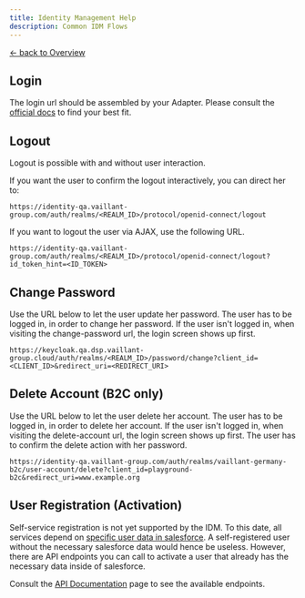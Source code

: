 ```yaml
---
title: Identity Management Help
description: Common IDM Flows
---
```


[&larr; back to Overview](/)

## Login

The login url should be assembled by your Adapter. Please consult
the [official docs](https://www.keycloak.org/docs/latest/securing_apps/#_oidc) to find your best fit.

## Logout

Logout is possible with and without user interaction.

If you want the user to confirm the logout interactively, you can direct her to:

```
https://identity-qa.vaillant-group.com/auth/realms/<REALM_ID>/protocol/openid-connect/logout
```

If you want to logout the user via AJAX, use the following URL.

```
https://identity-qa.vaillant-group.com/auth/realms/<REALM_ID>/protocol/openid-connect/logout?id_token_hint=<ID_TOKEN>
```

## Change Password

Use the URL below to let the user update her password. The user has to be logged in, in order to change her password. If
the user isn't logged in, when visiting the change-password url, the login screen shows up first.

```
https://keycloak.qa.dsp.vaillant-group.cloud/auth/realms/<REALM_ID>/password/change?client_id=<CLIENT_ID>&redirect_uri=<REDIRECT_URI>
```

## Delete Account (B2C only)

Use the URL below to let the user delete her account. The user has to be logged in, in order to delete her account. If
the user isn't logged in, when visiting the delete-account url, the login screen shows up first. The user has to confirm
the delete action with her password.

```
https://identity-qa.vaillant-group.com/auth/realms/vaillant-germany-b2c/user-account/delete?client_id=playground-b2c&redirect_uri=www.example.org
```

## User Registration (Activation)

Self-service registration is not yet supported by the IDM. To this date, all services depend
on [specific user data in salesforce](nsc-documentation.md#user-activation). A self-registered user without the
necessary salesforce data would hence be useless.
However, there are API endpoints you can call to activate a user that already has the necessary data inside of
salesforce.

Consult the [API Documentation](api-documentation.html) page to see the available endpoints.
